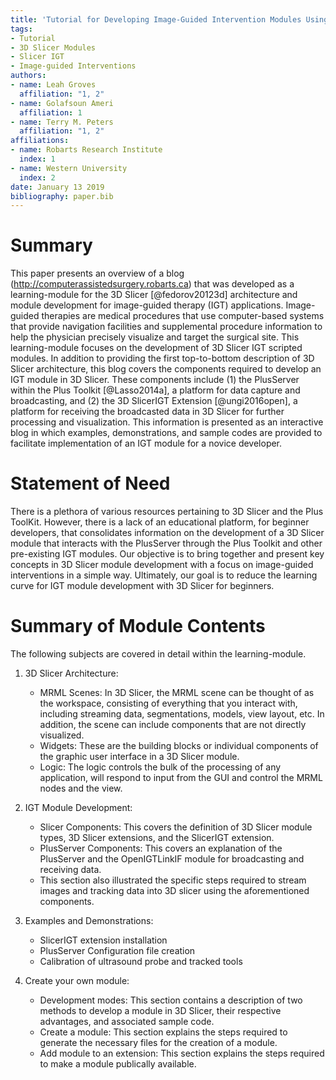 ```yaml
---
title: 'Tutorial for Developing Image-Guided Intervention Modules Using 3D Slicer'
tags:
- Tutorial
- 3D Slicer Modules
- Slicer IGT 
- Image-guided Interventions
authors:
- name: Leah Groves 
  affiliation: "1, 2" 
- name: Golafsoun Ameri 
  affiliation: 1 
- name: Terry M. Peters
  affiliation: "1, 2" 
affiliations:
- name: Robarts Research Institute
  index: 1
- name: Western University 
  index: 2
date: January 13 2019
bibliography: paper.bib
---
```


# Summary

This paper presents an overview of a blog (http://computerassistedsurgery.robarts.ca) that was developed as a learning-module for the 3D Slicer [@fedorov20123d] architecture and module development for image-guided therapy (IGT) applications. Image-guided therapies are medical procedures that use computer-based systems that provide navigation facilities and supplemental procedure information to help the physician precisely visualize and target the surgical site. This learning-module focuses on the development of 3D Slicer IGT scripted modules. In addition to providing the first top-to-bottom description of 3D Slicer architecture, this blog covers the components required to develop an IGT module in 3D Slicer. These components include (1) the PlusServer within the Plus Toolkit [@Lasso2014a], a platform for data capture and broadcasting, and (2) the 3D SlicerIGT Extension [@ungi2016open], a platform for receiving the broadcasted data in 3D Slicer for further processing and visualization. This information is presented as an interactive blog in which examples, demonstrations, and sample codes are provided to facilitate implementation of an IGT module for a novice developer.

# Statement of Need

There is a plethora of various resources pertaining to 3D Slicer and the Plus ToolKit. However, there is a lack of an educational platform, for beginner developers, that consolidates information on the development of a 3D Slicer module that interacts with the PlusServer through the Plus Toolkit and other pre-existing IGT modules. Our objective is to bring together and present key concepts in 3D Slicer module development with a focus on image-guided interventions in a simple way. Ultimately, our goal is to reduce the learning curve for IGT module development with 3D Slicer for beginners.

# Summary of Module Contents 
The following subjects are covered in detail within the learning-module. 
1. 3D Slicer Architecture:
    * MRML Scenes: In 3D Slicer, the MRML scene can be thought of as the workspace, consisting of everything that you interact with, including streaming data, segmentations, models, view layout, etc. In addition, the scene can include components that are not directly visualized.
    * Widgets: These are the building blocks or individual components of the graphic user interface in a 3D Slicer module. 
    * Logic: The logic controls the bulk of the processing of any application, will respond to input from the GUI and control the MRML nodes and the view.
  
2. IGT Module Development:
    * Slicer Components: This covers the definition of 3D Slicer module types, 3D Slicer extensions, and the SlicerIGT extension. 
    * PlusServer Components: This covers an explanation of the PlusServer and the OpenIGTLinkIF module for broadcasting and receiving data.
    * This section also illustrated the specific steps required to stream images and tracking data into 3D slicer using the aforementioned components. 
    
3. Examples and Demonstrations:
    * SlicerIGT extension installation 
    * PlusServer Configuration file creation 
    * Calibration of ultrasound probe and tracked tools 

4. Create your own module: 
    * Development modes: This section contains a description of two methods to develop a module in 3D Slicer, their respective advantages, and associated sample code. 
    * Create a module: This section explains the steps required to generate the necessary files for the creation of a module. 
    * Add module to an extension: This section explains the steps required to make a module publically available.

